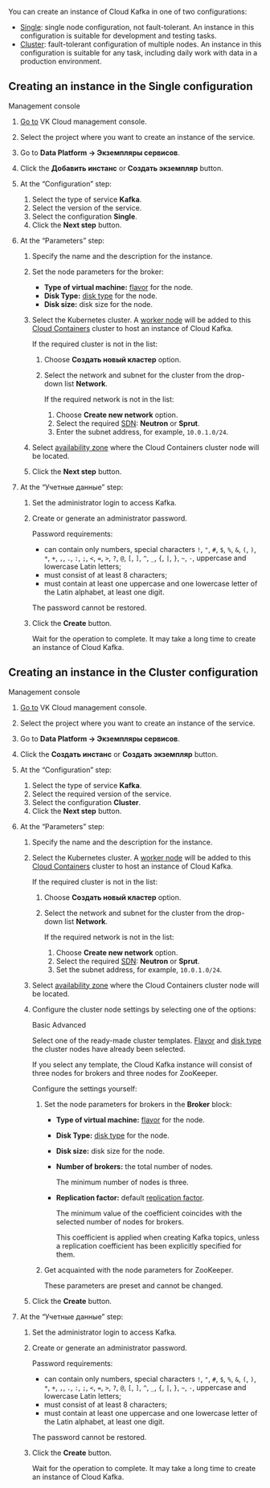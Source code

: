You can create an instance of Cloud Kafka in one of two configurations:

- [Single](#creating_an_instance_in_the_single_configuration): single node configuration, not fault-tolerant. An instance in this configuration is suitable for development and testing tasks.
- [Cluster](#creating_an_instance_in_the_cluster_configuration): fault-tolerant configuration of multiple nodes. An instance in this configuration is suitable for any task, including daily work with data in a production environment.

## Creating an instance in the Single configuration

<tabs>
<tablist>
<tab>Management console</tab>
</tablist>
<tabpanel>

1. [Go to](https://msk.cloud.vk.com/app/en/) VK Cloud management console.
1. Select the project where you want to create an instance of the service.
1. Go to **Data Platform → Экземпляры сервисов**.
1. Click the **Добавить инстанс** or **Создать экземпляр** button.
1. At the “Configuration” step:

   1. Select the type of service **Kafka**.
   1. Select the version of the service.
   1. Select the configuration **Single**.
   1. Click the **Next step** button.

1. At the “Parameters” step:

   1. Specify the name and the description for the instance.
   1. Set the node parameters for the broker:

      - **Type of virtual machine:** [flavor](/en/computing/iaas/concepts/about#flavors) for the node.
      - **Disk Type:** [disk type](/en/computing/iaas/concepts/about#disks_types_b7c586e) for the node.
      - **Disk size:** disk size for the node.

   1. Select the Kubernetes cluster. A [worker node](/en/kubernetes/k8s/concepts/architecture#cluster_topologies) will be added to this [Cloud Containers](/en/kubernetes/k8s) cluster to host an instance of Cloud Kafka.

      If the required cluster is not in the list:

      1. Choose **Создать новый кластер** option.
      1. Select the network and subnet for the cluster from the drop-down list **Network**.

         If the required network is not in the list:

         1. Choose **Create new network** option.
         1. Select the required [SDN](/en/networks/vnet/concepts/architecture#sdns_used): **Neutron** or **Sprut**.
         1. Enter the subnet address, for example, `10.0.1.0/24`.

   1. Select [availability zone](/en/intro/start/architecture#availability_zones_567cfd7a) where the Cloud Containers cluster node will be located.
   1. Click the **Next step** button.

1. At the “Учетные данные” step:

   1. Set the administrator login to access Kafka.
   1. Create or generate an administrator password.

      Password requirements:

      - can contain only numbers, special characters `!`, `"`, `#`, `$`, `%`, `&`, `(`, `)`, `*`, `+`, `,`, `.`, `:`, `;`, `<`, `=`, `>`, `?`, `@`, `[`, `]`, `^`, `_`, `{`, `|`, `}`, `~`, `-`, uppercase and lowercase Latin letters;
      - must consist of at least 8 characters;
      - must contain at least one uppercase and one lowercase letter of the Latin alphabet, at least one digit.

      <err>

      The password cannot be restored.

      </err>

   1. Click the **Create** button.

      Wait for the operation to complete. It may take a long time to create an instance of Cloud Kafka.

</tabpanel>
</tabs>

## Creating an instance in the Cluster configuration

<tabs>
<tablist>
<tab>Management console</tab>
</tablist>
<tabpanel>

1. [Go to](https://msk.cloud.vk.com/app/en/) VK Cloud management console.
1. Select the project where you want to create an instance of the service.
1. Go to **Data Platform → Экземпляры сервисов**.
1. Click the **Создать инстанс** or **Создать экземпляр** button.
1. At the “Configuration” step:

   1. Select the type of service **Kafka**.
   1. Select the required version of the service.
   1. Select the configuration **Cluster**.
   1. Click the **Next step** button.

1. At the “Parameters” step:

   1. Specify the name and the description for the instance.
   1. Select the Kubernetes cluster. A [worker node](/en/kubernetes/k8s/concepts/architecture#cluster_topologies) will be added to this [Cloud Containers](/en/kubernetes/k8s) cluster to host an instance of Cloud Kafka.

      If the required cluster is not in the list:

      1. Choose **Создать новый кластер** option.
      1. Select the network and subnet for the cluster from the drop-down list **Network**.

         If the required network is not in the list:

         1. Choose **Create new network** option.
         1. Select the required [SDN](/en/networks/vnet/concepts/architecture#sdns_used): **Neutron** or **Sprut**.
         1. Set the subnet address, for example, `10.0.1.0/24`.

   1. Select [availability zone](/en/intro/start/architecture#availability_zones_567cfd7a) where the Cloud Containers cluster node will be located.
   1. Configure the cluster node settings by selecting one of the options:

      <tabs>
      <tablist>
      <tab>Basic</tab>
      <tab>Advanced</tab>
      </tablist>
      <tabpanel>

      Select one of the ready-made cluster templates. [Flavor](/en/computing/iaas/concepts/about#flavors) and [disk type](/en/computing/iaas/concepts/about#disks_types_b7c586e) the cluster nodes have already been selected.

      If you select any template, the Cloud Kafka instance will consist of three nodes for brokers and three nodes for ZooKeeper.

      </tabpanel>
      <tabpanel>

      Configure the settings yourself:

      1. Set the node parameters for brokers in the **Broker** block:

         - **Type of virtual machine:** [flavor](/en/computing/iaas/concepts/about#flavors) for the node.
         - **Disk Type:** [disk type](/en/computing/iaas/concepts/about#disks_types_b7c586e) for the node.
         - **Disk size:** disk size for the node.
         - **Number of brokers:** the total number of nodes.

           The minimum number of nodes is three.

         - **Replication factor:** default [replication factor](https://kafka.apache.org/documentation/#intro_concepts_and_terms).

           The minimum value of the coefficient coincides with the selected number of nodes for brokers.

           This coefficient is applied when creating Kafka topics, unless a replication coefficient has been explicitly specified for them.

      1. Get acquainted with the node parameters for ZooKeeper.

         These parameters are preset and cannot be changed.

      </tabpanel>
      </tabs>

   1. Click the **Create** button.

1. At the “Учетные данные” step:

   1. Set the administrator login to access Kafka.
   1. Create or generate an administrator password.

      Password requirements:

      - can contain only numbers, special characters `!`, `"`, `#`, `$`, `%`, `&`, `(`, `)`, `*`, `+`, `,`, `.`, `:`, `;`, `<`, `=`, `>`, `?`, `@`, `[`, `]`, `^`, `_`, `{`, `|`, `}`, `~`, `-`, uppercase and lowercase Latin letters;
      - must consist of at least 8 characters;
      - must contain at least one uppercase and one lowercase letter of the Latin alphabet, at least one digit.

      <err>

      The password cannot be restored.

      </err>

   1. Click the **Create** button.

      Wait for the operation to complete. It may take a long time to create an instance of Cloud Kafka.

</tabpanel>
</tabs>
